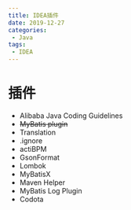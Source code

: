 ```yaml
---
title: IDEA插件
date: 2019-12-27
categories: 
 - Java
tags: 
 - IDEA
---
```


# 插件

- Alibaba Java Coding Guidelines
- ~~MyBatis plugin~~
- Translation
- .ignore
- actiBPM
- GsonFormat
- Lombok
- MyBatisX
- Maven Helper
- MyBatis Log Plugin
- Codota